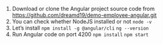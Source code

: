 1. Download or clone the Angular project source code from https://github.com/dreamd19/demo-employee-angular.git
2. You can check whether NodeJS installed or not ``` node -v ```
3. Let’s install
``` npm install -g @angular/cli ```
``` ng --version ```
4. Run Angular code on port 4200
``` npm install ```
``` npm start ```